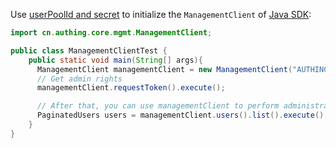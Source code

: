 Use [userPoolId and secret](/guides/faqs/get-userpool-id-and-secret.md) to initialize the `ManagementClient` of [Java SDK](/reference/sdk-for-java/):

```java
import cn.authing.core.mgmt.ManagementClient;

public class ManagementClientTest {
    public static void main(String[] args){
      ManagementClient managementClient = new ManagementClient("AUTHING_USERPOOL_ID", "AUTHING_USERPOOL_SECRET");
      // Get admin rights
      managementClient.requestToken().execute();

      // After that, you can use managementClient to perform administrator operations, such as obtaining a list of users
      PaginatedUsers users = managementClient.users().list().execute();
    }
}
```
